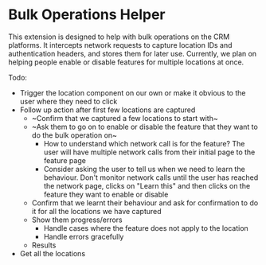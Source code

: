 # Bulk Operations Helper

This extension is designed to help with bulk operations on the CRM platforms. It intercepts network requests to capture location IDs and authentication headers, and stores them for later use. Currently, we plan on helping people enable or disable features for multiple locations at once.

Todo:
- Trigger the location component on our own or make it obvious to the user where they need to click
- Follow up action after first few locations are captured
    - ~Confirm that we captured a few locations to start with~
    - ~Ask them to go on to enable or disable the feature that they want to do the bulk operation on~
        - How to understand which network call is for the feature? The user will have multiple network calls from their initial page to the feature page
        - Consider asking the user to tell us when we need to learn the behaviour. Don't monitor network calls until the user has reached the network page, clicks on "Learn this" and then clicks on the feature they want to enable or disable
    - Confirm that we learnt their behaviour and ask for confirmation to do it for all the locations we have captured
    - Show them progress/errors
        - Handle cases where the feature does not apply to the location
        - Handle errors gracefully
    - Results
- Get all the locations